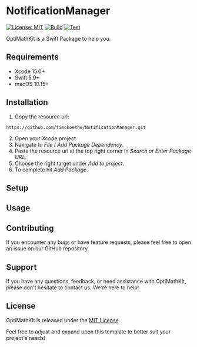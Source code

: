# NotificationManager
[![License: MIT](https://img.shields.io/badge/license-MIT-blue)](https://opensource.org/license/mit)
[![Build](https://github.com/timokoethe/OptiMathKit/actions/workflows/build.yml/badge.svg)](https://github.com/timokoethe/OptiMathKit/actions/workflows/build.yml)
[![Test](https://github.com/timokoethe/OptiMathKit/actions/workflows/test.yml/badge.svg)](https://github.com/timokoethe/OptiMathKit/actions/workflows/test.yml)

OptiMathKit is a Swift Package to help you.

## Requirements
- Xcode 15.0+
- Swift 5.9+
- macOS 10.15+

## Installation
1.  Copy the resource url:
```
https://github.com/timokoethe/NotificationManager.git
```
2.  Open your Xcode project.
3.  Navigate to _File_ / _Add Package Dependency_.
4.  Paste the resource url at the top right corner in _Search or Enter Package URL_.
5.  Choose the right target under _Add to project_.
6.  To complete hit _Add Package_.

## Setup

## Usage


## Contributing
If you encounter any bugs or have feature requests, please feel free to open an issue on our GitHub repository.

## Support
If you have any questions, feedback, or need assistance with OptiMathKit, please don't hesitate to contact us. We're here to help!

## License
OptiMathKit is released under the [MIT License](https://opensource.org/license/mit).

Feel free to adjust and expand upon this template to better suit your project's needs!
